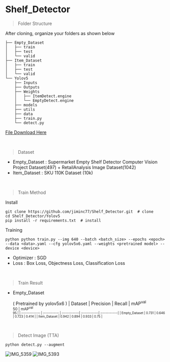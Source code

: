 # Shelf_Detector
> Folder Structure <br/>

After cloning, organize your folders as shown below

    ├── Empty_Dataset
    │   ├── train
    │   ├── test
    │   └── valid
    ├── Item_Dataset
    │   ├── train
    │   ├── test
    │   └── valid
    └── Yolov5
        ├── Inputs
        ├── Outputs
        ├── Weights
        │   ├── ItemDetect.engine
        │   └── EmptyDetect.engine
        ├── models
        ├── utils
        ├── data
        ├── train.py
        └── detect.py



[ File Download Here ](https://drive.google.com/drive/folders/1J3qiaXRBaDmvXN9wDjf3LoHP9t09bMfL?usp=sharing, "Dataset and pt File")

<br/>

> Dataset
- Empty_Dataset : Supermarket Empty Shelf Detector Computer Vision Project Dataset(497) + RetailAnalysis Image Dataset(1042)
- Item_Dataset : SKU 110K Dataset (10k)

<br/>

> Train Method

Install

    git clone https://github.com/jiminc77/Shelf_Detector.git  # clone
    cd Shelf_Detector/Yolov5
    pip install -r requirements.txt  # install

Training

    python python train.py --img 640 --batch <batch_size> --epochs <epoch> --data <data>.yaml --cfg yolov5x6.yaml --weights <pretrained model> --device <device>
    
- Optimizer : SGD
- Loss : Box Loss, Objectness Loss, Classification Loss

<br/>

> Train Result
- Empty_Dataset

    ( Pretrained by yolov5x6 )
    | Dataset        | Precision    | Recall       | mAP<sup>val<br>50 | mAP<sup>val<br>95 |
    | :------------: | :----------: | :-----------:| :-----------:| :-----------:|
    |  Empty_Dataset | 0.731        | 0.646        | 0.723        | 0.414        |
    |  Item_Dataset  | 0.942        | 0.894        | 0.933        | 0.75         |

<br/>

> Detect Image (TTA)

    python detect.py --augment


![IMG_5359](https://github.com/jiminc77/Shelf_Detector/assets/91927189/f5e0a5ff-8e93-4607-aefe-b379cd833ab7)
![IMG_5393](https://github.com/jiminc77/Shelf_Detector/assets/91927189/ba39a2b6-a505-4540-8207-d8ed9b46c593)


